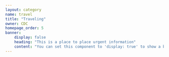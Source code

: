 ```yaml
---
layout: category
name: travel
title: "Traveling"
owner: CDC
homepage_order: 5
banner:
    display: false
    heading: "This is a place to place urgent information"
    content: "You can set this component to 'display: true' to show a banner at the top of the page."
---
```

